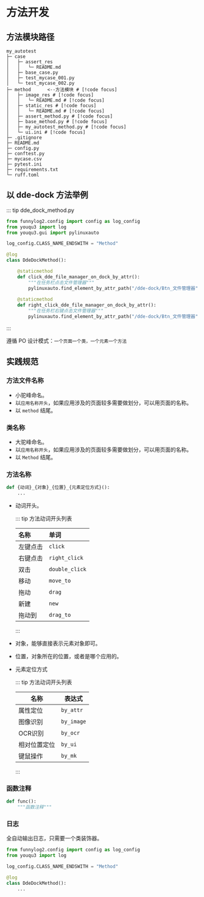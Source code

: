 # 方法开发

## 方法模块路径

```shell
my_autotest
├─ case
│   ├─ assert_res
│   │   └─ README.md
│   ├─ base_case.py
│   ├─ test_mycase_001.py
│   └─ test_mycase_002.py
├─ method      <--方法模块 # [!code focus]
│   ├─ image_res # [!code focus]
│   │   └─ README.md # [!code focus]
│   ├─ static_res # [!code focus]
│   │   └─ README.md # [!code focus]
│   ├─ assert_method.py # [!code focus]
│   ├─ base_method.py # [!code focus]
│   ├─ my_autotest_method.py # [!code focus]
│   └─ ui.ini # [!code focus]
├─ .gitignore
├─ README.md
├─ config.py  
├─ conftest.py
├─ mycase.csv
├─ pytest.ini
├─ requirements.txt
└─ ruff.toml
```

## 以 dde-dock 方法举例

::: tip dde_dock_method.py

```python
from funnylog2.config import config as log_config
from youqu3 import log
from youqu3.gui import pylinuxauto

log_config.CLASS_NAME_ENDSWITH = "Method"

@log
class DdeDockMethod():

    @staticmethod
    def click_dde_file_manager_on_dock_by_attr():
        """在任务栏点击文件管理器"""
        pylinuxauto.find_element_by_attr_path("/dde-dock/Btn_文件管理器").click()
	
    @staticmethod
    def right_click_dde_file_manager_on_dock_by_attr():
        """在任务栏右键点击文件管理器"""
        pylinuxauto.find_element_by_attr_path("/dde-dock/Btn_文件管理器").right_click()
```

:::

遵循 PO 设计模式：`一个页面一个类，一个元素一个方法`

## 实践规范

### 方法文件名称

- 小驼峰命名。
- 以`应用名称开头`，如果应用涉及的页面较多需要做划分，可以用页面的名称。
- 以 `method` 结尾。

### 类名称

- 大驼峰命名。
- 以`应用名称开头`，如果应用涉及的页面较多需要做划分，可以用页面的名称。
- 以 `Method` 结尾。

### 方法名称

```python
def {动词}_{对象}_{位置}_{元素定位方式}():
    ...
```

- 动词开头。

  ::: tip 方法动词开头列表

  | 名称     | 单词           |
  | :------- | :------------- |
  | 左键点击 | `click`        |
  | 右键点击 | `right_click`  |
  | 双击     | `double_click` |
  | 移动     | `move_to`      |
  | 拖动     | `drag`         |
  | 新建     | `new`          |
  | 拖动到   | `drag_to`      |

  :::

- 对象，能够直接表示元素对象即可。

- 位置，对象所在的位置，或者是哪个应用的。

- 元素定位方式

  ::: tip 方法动词开头列表

  | 名称         | 表达式     |
  | ------------ | ---------- |
  | 属性定位     | `by_attr`  |
  | 图像识别     | `by_image` |
  | OCR识别      | `by_ocr`   |
  | 相对位置定位 | `by_ui`    |
  | 键鼠操作     | `by_mk`    |

  :::

### 函数注释

```python
def func():
    """函数注释"""
```

### 日志

全自动输出日志，只需要一个类装饰器。

```python
from funnylog2.config import config as log_config
from youqu3 import log

log_config.CLASS_NAME_ENDSWITH = "Method"

@log
class DdeDockMethod():
    ...
```

